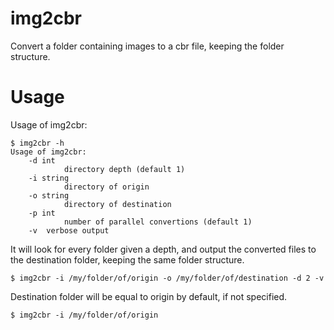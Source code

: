 # img2cbr

Convert a folder containing images to a cbr file, keeping the folder structure.

# Usage

Usage of img2cbr:

    $ img2cbr -h
    Usage of img2cbr:
        -d int
                directory depth (default 1)
        -i string
                directory of origin
        -o string
                directory of destination
        -p int
                number of parallel convertions (default 1)
        -v	verbose output

It will look for every folder given a depth, and output the converted files to the destination folder, keeping the same folder structure.

    $ img2cbr -i /my/folder/of/origin -o /my/folder/of/destination -d 2 -v

Destination folder will be equal to origin by default, if not specified.

    $ img2cbr -i /my/folder/of/origin
